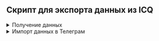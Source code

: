 ## Скрипт для экспорта данных из ICQ
<details>

  <summary>Получение данных</summary>

Скрипт выгружает данные используя web api icq. Документации по api нет, эндпоинты были выдраны из логов браузера и автоматизированны опытным путем.
Текст выгружается в формате json пачками по 50 сообщений, реализована выгрузка файлов. Все данные из чатов сохраняются в папку [results](results) с именем контакта или группы.
Скрипт не имеет функционала для представления данных.

### Запуск:
Активировать venv и установить зависимости
```bash
pip install -r requirements.txt
```

1. Зайти в бразуер (тестировался Chrome) на сайт  [https://web.icq.com/](https://web.icq.com/)
2. Если уже авторизованы, нужно выйти и перезагрузить страницу
2. Нажать F12, поставить галочку "Preserve log", чтобы лог не затирался при перезагрузке страницы
![img1.png](instructions%2Fimg1.png)
3. Авторизироваться и выбрать любой чат (это важно для записи логов)
4. Сохранить дапм "Export HAR" с именем "web.icq.com.har" в корневую папку со скриптом
![img2.png](instructions%2Fimg2.png)
5. Запустить скрипт получения данных пользователя и контактов
```bash
python get_user_data.py
```
Данные сохраняются в [user_data](user_data)

6. При необходимости можно выбрать, какие чаты бэкапить. Для этого нужно удалить лишние строки в файле [filter.txt](user_data%2Ffilter.txt). Файл сформируется после выполнения пункта 5.

7. Запустить получение истории сообщений
```bash
python history_to_json.py
```
Данные сохраняются в [results](results) в папке с имененем чата. В имени чата заменяются символы, запрещенные для имен папок windows.

8. Запустить получение файлов из сообщений
```bash
python download_files.py
```
Файлы сохраняются в папки files. Некоторы файлы могут отсутвовать на сервере. Имена файлов соответсвуют именам в сообщениях.
 </details> 


<details>
  <summary>Импорт данных в Телеграм</summary>
  Есть возможность импортировать чат в телеграм, но только если у вас есть Iphone и скачены json файлы.
  Имена берутся из файла контактов. Импортируются текст и картинки (видео и файлы не переносятся). 

  Необходимо:
  1. Установить зависимости
  2. Запустить файл [icq_to_whatsapp.py](whatsapp_like%2Ficq_to_whatsapp.py)
  3. Указать имя папки и тип чата
  4. Скопировать получившийся архив zip в память телефона
  5. В телефоне нажать поделиться и выбрать телеграм
  6. Создать новый чать и экспортировать данные
  
  
</details> 
